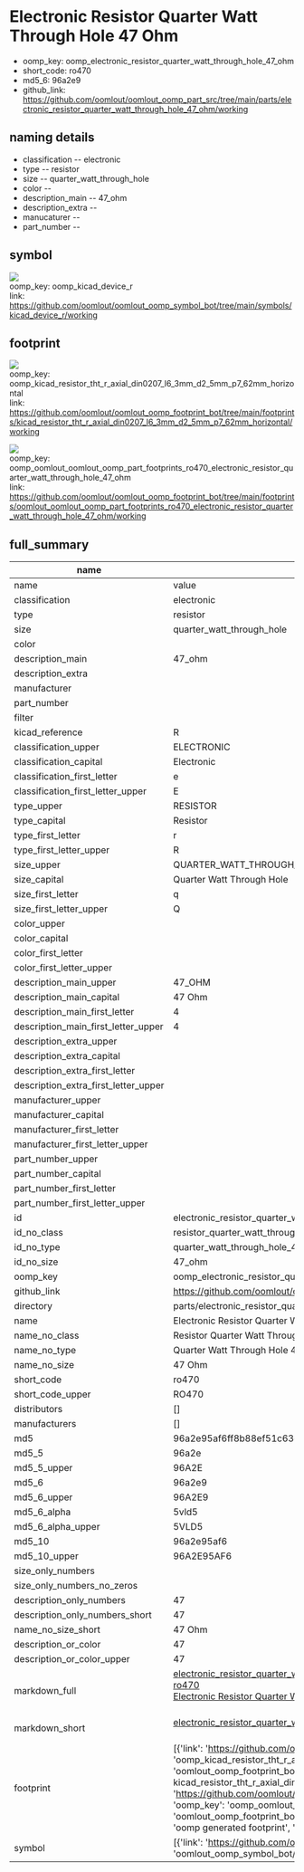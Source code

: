 # Electronic Resistor Quarter Watt Through Hole 47 Ohm

  
* oomp_key: oomp_electronic_resistor_quarter_watt_through_hole_47_ohm 
* short_code: ro470
* md5_6: 96a2e9  
* github_link: https://github.com/oomlout/oomlout_oomp_part_src/tree/main/parts/electronic_resistor_quarter_watt_through_hole_47_ohm/working  
## naming details
* classification -- electronic
* type -- resistor
* size -- quarter_watt_through_hole
* color -- 
* description_main -- 47_ohm
* description_extra -- 
* manucaturer -- 
* part_number -- 



## symbol

![](symbol/{index}/working/working_600.png)  
oomp_key: oomp_kicad_device_r  
link: https://github.com/oomlout/oomlout_oomp_symbol_bot/tree/main/symbols/kicad_device_r/working  

## footprint

![](footprint/{index}/working/working_600.png)  
oomp_key: oomp_kicad_resistor_tht_r_axial_din0207_l6_3mm_d2_5mm_p7_62mm_horizontal  
link: https://github.com/oomlout/oomlout_oomp_footprint_bot/tree/main/footprints/kicad_resistor_tht_r_axial_din0207_l6_3mm_d2_5mm_p7_62mm_horizontal/working  

![](footprint/{index}/working/working_600.png)  
oomp_key: oomp_oomlout_oomlout_oomp_part_footprints_ro470_electronic_resistor_quarter_watt_through_hole_47_ohm  
link: https://github.com/oomlout/oomlout_oomp_footprint_bot/tree/main/footprints/oomlout_oomlout_oomp_part_footprints_ro470_electronic_resistor_quarter_watt_through_hole_47_ohm/working  

## full_summary
| name | value | 
| --- | --- | 
| name | value | 
| classification | electronic | 
| type | resistor | 
| size | quarter_watt_through_hole | 
| color |  | 
| description_main | 47_ohm | 
| description_extra |  | 
| manufacturer |  | 
| part_number |  | 
| filter |  | 
| kicad_reference | R | 
| classification_upper | ELECTRONIC | 
| classification_capital | Electronic | 
| classification_first_letter | e | 
| classification_first_letter_upper | E | 
| type_upper | RESISTOR | 
| type_capital | Resistor | 
| type_first_letter | r | 
| type_first_letter_upper | R | 
| size_upper | QUARTER_WATT_THROUGH_HOLE | 
| size_capital | Quarter Watt Through Hole | 
| size_first_letter | q | 
| size_first_letter_upper | Q | 
| color_upper |  | 
| color_capital |  | 
| color_first_letter |  | 
| color_first_letter_upper |  | 
| description_main_upper | 47_OHM | 
| description_main_capital | 47 Ohm | 
| description_main_first_letter | 4 | 
| description_main_first_letter_upper | 4 | 
| description_extra_upper |  | 
| description_extra_capital |  | 
| description_extra_first_letter |  | 
| description_extra_first_letter_upper |  | 
| manufacturer_upper |  | 
| manufacturer_capital |  | 
| manufacturer_first_letter |  | 
| manufacturer_first_letter_upper |  | 
| part_number_upper |  | 
| part_number_capital |  | 
| part_number_first_letter |  | 
| part_number_first_letter_upper |  | 
| id | electronic_resistor_quarter_watt_through_hole_47_ohm | 
| id_no_class | resistor_quarter_watt_through_hole_47_ohm | 
| id_no_type | quarter_watt_through_hole_47_ohm | 
| id_no_size | 47_ohm | 
| oomp_key | oomp_electronic_resistor_quarter_watt_through_hole_47_ohm | 
| github_link | https://github.com/oomlout/oomlout_oomp_part_src/tree/main/parts/electronic_resistor_quarter_watt_through_hole_47_ohm/working | 
| directory | parts/electronic_resistor_quarter_watt_through_hole_47_ohm | 
| name | Electronic Resistor Quarter Watt Through Hole 47 Ohm | 
| name_no_class | Resistor Quarter Watt Through Hole 47 Ohm | 
| name_no_type | Quarter Watt Through Hole 47 Ohm | 
| name_no_size | 47 Ohm | 
| short_code | ro470 | 
| short_code_upper | RO470 | 
| distributors | [] | 
| manufacturers | [] | 
| md5 | 96a2e95af6ff8b88ef51c63c8738ba58 | 
| md5_5 | 96a2e | 
| md5_5_upper | 96A2E | 
| md5_6 | 96a2e9 | 
| md5_6_upper | 96A2E9 | 
| md5_6_alpha | 5vld5 | 
| md5_6_alpha_upper | 5VLD5 | 
| md5_10 | 96a2e95af6 | 
| md5_10_upper | 96A2E95AF6 | 
| size_only_numbers |  | 
| size_only_numbers_no_zeros |  | 
| description_only_numbers | 47 | 
| description_only_numbers_short | 47 | 
| name_no_size_short | 47 Ohm | 
| description_or_color | 47 | 
| description_or_color_upper | 47 | 
| markdown_full | [electronic_resistor_quarter_watt_through_hole_47_ohm](https://github.com/oomlout/oomlout_oomp_part_src/tree/main/parts/electronic_resistor_quarter_watt_through_hole_47_ohm/working)<br>[ro470](https://github.com/oomlout/oomlout_oomp_part_src/tree/main/parts/electronic_resistor_quarter_watt_through_hole_47_ohm/working)<br>[Electronic Resistor Quarter Watt Through Hole 47 Ohm](https://github.com/oomlout/oomlout_oomp_part_src/tree/main/parts/electronic_resistor_quarter_watt_through_hole_47_ohm/working)<br><br> | 
| markdown_short | [electronic_resistor_quarter_watt_through_hole_47_ohm](https://github.com/oomlout/oomlout_oomp_part_src/tree/main/parts/electronic_resistor_quarter_watt_through_hole_47_ohm/working)<br><br> | 
| footprint | [{'link': 'https://github.com/oomlout/oomlout_oomp_footprint_bot/tree/main/foootprntss/kicad_resistor_tht_r_axial_din0207_l6_3mm_d2_5mm_p7_62mm_horizontal', 'oomp_key': 'oomp_kicad_resistor_tht_r_axial_din0207_l6_3mm_d2_5mm_p7_62mm_horizontal', 'directory': 'oomlout_oomp_footprint_bot/footprints/kicad_resistor_tht_r_axial_din0207_l6_3mm_d2_5mm_p7_62mm_horizontal//working/working.kicad_mod', 'note': 'source footprint kicad_resistor_tht_r_axial_din0207_l6_3mm_d2_5mm_p7_62mm_horizontal', 'index': 0}, {'link': 'https://github.com/oomlout/oomlout_oomp_footprint_bot/tree/main/foootprntss/oomlout_oomlout_oomp_part_footprints_ro470_electronic_resistor_quarter_watt_through_hole_47_ohm', 'oomp_key': 'oomp_oomlout_oomlout_oomp_part_footprints_ro470_electronic_resistor_quarter_watt_through_hole_47_ohm', 'directory': 'oomlout_oomp_footprint_bot/footprints/oomlout_oomlout_oomp_part_footprints_ro470_electronic_resistor_quarter_watt_through_hole_47_ohm//working/working.kicad_mod', 'note': 'oomp generated footprint', 'index': 1}] | 
| symbol | [{'link': 'https://github.com/oomlout/oomlout_oomp_symbol_bot/tree/main/symbols/kicad_device_r', 'oomp_key': 'oomp_kicad_device_r', 'directory': 'oomlout_oomp_symbol_bot/symbols/kicad_device_r//working/working.kicad_sym', 'index': 0}] | 
